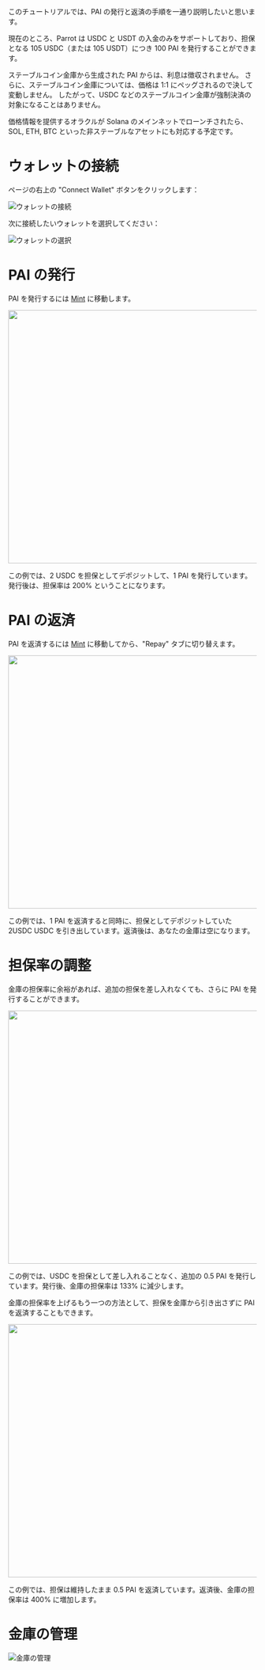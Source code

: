 このチュートリアルでは、PAI の発行と返済の手順を一通り説明したいと思います。

現在のところ、Parrot は USDC と USDT の入金のみをサポートしており、担保となる 105 USDC（または 105 USDT）につき 100 PAI を発行することができます。

ステーブルコイン金庫から生成された PAI からは、利息は徴収されません。 さらに、ステーブルコイン金庫については、価格は 1:1 にペッグされるので決して変動しません。 したがって、USDC などのステーブルコイン金庫が強制決済の対象になることはありません。

価格情報を提供するオラクルが Solana のメインネットでローンチされたら、SOL, ETH, BTC といった非ステーブルなアセットにも対応する予定です。

# ウォレットの接続

ページの右上の "Connect Wallet" ボタンをクリックします：

![ウォレットの接続](images/connect-navbar.fd4fc1e0.png)

次に接続したいウォレットを選択してください：

![ウォレットの選択](images/wallet-select-list.ef66c411.jpg)

# PAI の発行

PAI を発行するには [Mint](https://partyparrot.finance/mint) に移動します。

<p align="center">
<img src="images/mint-pai.6d9a708a.png" width="512px">
</p>

この例では、2 USDC を担保としてデポジットして、1 PAI を発行しています。発行後は、担保率は 200% ということになります。

# PAI の返済

PAI を返済するには [Mint](https://partyparrot.finance/mint) に移動してから、"Repay" タブに切り替えます。

<p align="center">
<img src="images/repay-pai.fdb6491f.png" width="512px">
</p>

この例では、1 PAI を返済すると同時に、担保としてデポジットしていた 2USDC  USDC を引き出しています。返済後は、あなたの金庫は空になります。

# 担保率の調整

金庫の担保率に余裕があれば、追加の担保を差し入れなくても、さらに PAI を発行することができます。

<p align="center">
<img src="images/mint-no-stake.8904eda3.png" width="512px">
</p>

この例では、USDC を担保として差し入れることなく、追加の 0.5 PAI を発行しています。発行後、金庫の担保率は 133% に減少します。

金庫の担保率を上げるもう一つの方法として、担保を金庫から引き出さずに PAI を返済することもできます。

<p align="center">
<img src="images/repay-no-withdraw.1ba7b557.png" width="512px">
</p>

この例では、担保は維持したまま 0.5 PAI を返済しています。返済後、金庫の担保率は 400% に増加します。

# 金庫の管理

![金庫の管理](images/list-vaults.8ec3f6b7.png)
